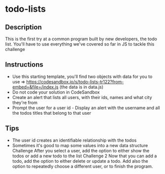 # todo-lists 

## Description 
This is the first try at a common program built by new developers, the todo list. You'll have to use everything we've covered so far in JS to tackle this challenge 

## Instructions 
- Use this starting template, you'll find two objects with data for you to use => https://codesandbox.io/s/todo-lists-tr122?from-embed=&file=/index.js (the data is in data.js) 
- Do not code your solution in CodeSandbox 
- Create an alert that lists all users, with their ids, names and what city they're from 
- Prompt the user for a user id - Display an alert with the username and all the todos titles that belong to that user 

## Tips 
- The user id creates an identifiable relationship with the todos 
- Sometimes it's good to map some values into a new data structure Challenge After you select a user, add the option to either show the todos or add a new todo to the list Challenge 2 Now that you can add a todo, add the option to either delete or update a todo. Add also the option to repeatedly choose a different user, or to finish the program.
